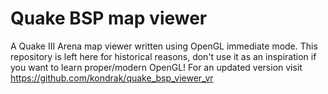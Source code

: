 Quake BSP map viewer
================

A Quake III Arena map viewer written using OpenGL immediate mode. This repository is left here for historical reasons, don't use it as an inspiration if you want to learn proper/modern OpenGL! For an updated version visit https://github.com/kondrak/quake_bsp_viewer_vr
